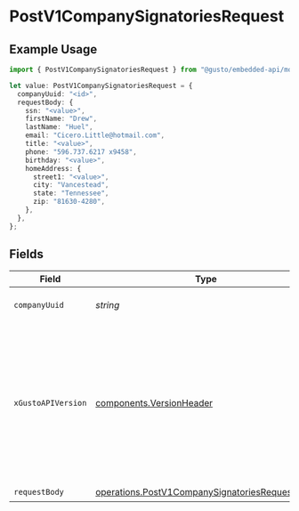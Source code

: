 # PostV1CompanySignatoriesRequest

## Example Usage

```typescript
import { PostV1CompanySignatoriesRequest } from "@gusto/embedded-api/models/operations";

let value: PostV1CompanySignatoriesRequest = {
  companyUuid: "<id>",
  requestBody: {
    ssn: "<value>",
    firstName: "Drew",
    lastName: "Huel",
    email: "Cicero.Little@hotmail.com",
    title: "<value>",
    phone: "596.737.6217 x9458",
    birthday: "<value>",
    homeAddress: {
      street1: "<value>",
      city: "Vancestead",
      state: "Tennessee",
      zip: "81630-4280",
    },
  },
};
```

## Fields

| Field                                                                                                                                                                                                                        | Type                                                                                                                                                                                                                         | Required                                                                                                                                                                                                                     | Description                                                                                                                                                                                                                  |
| ---------------------------------------------------------------------------------------------------------------------------------------------------------------------------------------------------------------------------- | ---------------------------------------------------------------------------------------------------------------------------------------------------------------------------------------------------------------------------- | ---------------------------------------------------------------------------------------------------------------------------------------------------------------------------------------------------------------------------- | ---------------------------------------------------------------------------------------------------------------------------------------------------------------------------------------------------------------------------- |
| `companyUuid`                                                                                                                                                                                                                | *string*                                                                                                                                                                                                                     | :heavy_check_mark:                                                                                                                                                                                                           | The UUID of the company                                                                                                                                                                                                      |
| `xGustoAPIVersion`                                                                                                                                                                                                           | [components.VersionHeader](../../models/components/versionheader.md)                                                                                                                                                         | :heavy_minus_sign:                                                                                                                                                                                                           | Determines the date-based API version associated with your API call. If none is provided, your application's [minimum API version](https://docs.gusto.com/embedded-payroll/docs/api-versioning#minimum-api-version) is used. |
| `requestBody`                                                                                                                                                                                                                | [operations.PostV1CompanySignatoriesRequestBody](../../models/operations/postv1companysignatoriesrequestbody.md)                                                                                                             | :heavy_check_mark:                                                                                                                                                                                                           | N/A                                                                                                                                                                                                                          |